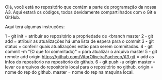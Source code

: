 Olá, você está no repositório que contém a parte de programação da nossa A3.
Aqui estará os códigos, todos devidamente compartilhados com o Git e GitHub.


Aqui terá algumas instruções:

1 - git init = atribuir ao repositório a propriedade de <branch master
2 - git add = atribuir as atualizações há uma lista de espera para o commit
3 - git status = conferir quais atualizações estão para serem commitadas.
4 - git commit -m "(O que foi commitado)" = para atualizar o arquivo master
5 - git remote add origin https://github.com/VitorOliveiraPacheco/A3.git = add as infos do repositorio no repositorio do github.
6 - git push -u origin master = levar os arquivos do repositório local para o repositório no github. origin = nome do rep do github. master = nome do rep na maquina local.
